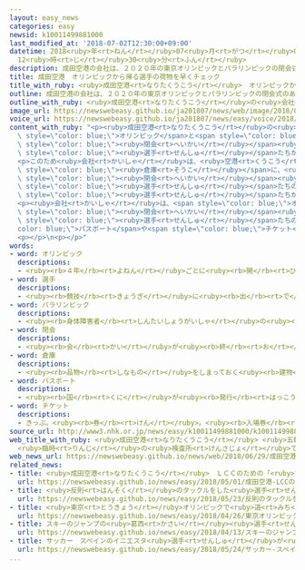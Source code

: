 ```yaml
---
layout: easy_news
categories: easy
newsid: k10011499881000
last_modified_at: '2018-07-02T12:30:00+09:00'
datetime: 2018<ruby>年<rt>ねん</rt></ruby>07<ruby>月<rt>がつ</rt></ruby>02<ruby>日<rt>にち</rt></ruby>
  12<ruby>時<rt>じ</rt></ruby>30<ruby>分<rt>ふん</rt></ruby>
description: 成田空港の会社は、２０２０年の東京オリンピックとパラリンピックの閉会式のあと、荷物の安全をチェックする場所がとても混むと考えています。
title: 成田空港　オリンピックから帰る選手の荷物を早くチェック
title_with_ruby: <ruby>成田空港<rt>なりたくうこう</rt></ruby>　オリンピックから<ruby>帰<rt>かえ</rt></ruby>る<ruby>選手<rt>せんしゅ</rt></ruby>の<ruby>荷物<rt>にもつ</rt></ruby>を<ruby>早<rt>はや</rt></ruby>くチェック
outline: 成田空港の会社は、２０２０年の東京オリンピックとパラリンピックの閉会式のあと、荷物の安全をチェックする場所がとても混むと考えています。
outline_with_ruby: <ruby>成田空港<rt>なりたくうこう</rt></ruby>の<ruby>会社<rt>かいしゃ</rt></ruby>は、２０２０<ruby>年<rt>ねん</rt></ruby>の<ruby>東京<rt>とうきょう</rt></ruby>オリンピックとパラリンピックの<ruby>閉会<rt>へいかい</rt></ruby><ruby>式<rt>しき</rt></ruby>のあと、<ruby>荷物<rt>にもつ</rt></ruby>の<ruby>安全<rt>あんぜん</rt></ruby>をチェックする<ruby>場所<rt>ばしょ</rt></ruby>がとても<ruby>混<rt>こ</rt></ruby>むと<ruby>考<rt>かんが</rt></ruby>えています。
image_url: https://newswebeasy.github.io/ja201807/news/web/image/2018/06/29/K10011499881_1806290440_1806290441_01_02.jpg
voice_url: https://newswebeasy.github.io/ja201807/news/easy/voice/2018/07/02/k10011499881000.mp4
content_with_ruby: "<p><ruby>成田空港<rt>なりたくうこう</rt></ruby>の<ruby>会社<rt>かいしゃ</rt></ruby>は、２０２０<ruby>年<rt>ねん</rt></ruby>の<ruby>東京<rt>とうきょう</rt></ruby><span\
  \ style=\"color: blue;\">オリンピック</span>と<span style=\"color: blue;\">パラリンピック</span>の<span\
  \ style=\"color: blue;\"><ruby>閉会<rt>へいかい</rt></ruby></span><ruby>式<rt>しき</rt></ruby>のあと、<ruby>荷物<rt>にもつ</rt></ruby>の<ruby>安全<rt>あんぜん</rt></ruby>をチェックする<ruby>場所<rt>ばしょ</rt></ruby>がとても<ruby>混<rt>こ</rt></ruby>むと<ruby>考<rt>かんが</rt></ruby>えています。<ruby>試合<rt>しあい</rt></ruby>が<ruby>終<rt>お</rt></ruby>わった<span\
  \ style=\"color: blue;\"><ruby>選手<rt>せんしゅ</rt></ruby></span>たちが、<ruby>大<rt>おお</rt></ruby>きな<ruby>荷物<rt>にもつ</rt></ruby>や<ruby>道具<rt>どうぐ</rt></ruby>をたくさん<ruby>空港<rt>くうこう</rt></ruby>に<ruby>送<rt>おく</rt></ruby>るためです。</p>\n\
  <p>このため<ruby>会社<rt>かいしゃ</rt></ruby>は、<ruby>空港<rt>くうこう</rt></ruby>の<ruby>中<rt>なか</rt></ruby>の<ruby>使<rt>つか</rt></ruby>っていない<span\
  \ style=\"color: blue;\"><ruby>倉庫<rt>そうこ</rt></ruby></span>に、<ruby>荷物<rt>にもつ</rt></ruby>をチェックする<ruby>場所<rt>ばしょ</rt></ruby>を<ruby>特別<rt>とくべつ</rt></ruby>につくることにしました。<span\
  \ style=\"color: blue;\"><ruby>閉会<rt>へいかい</rt></ruby></span><ruby>式<rt>しき</rt></ruby>から<ruby>３日<rt>みっか</rt></ruby>ぐらいの<ruby>間<rt>あいだ</rt></ruby><ruby>使<rt>つか</rt></ruby>います。ここで<span\
  \ style=\"color: blue;\"><ruby>選手<rt>せんしゅ</rt></ruby></span>たちの<ruby>荷物<rt>にもつ</rt></ruby>のチェックを<ruby>行<rt>おこな</rt></ruby>って、<span\
  \ style=\"color: blue;\"><ruby>選手<rt>せんしゅ</rt></ruby></span>たちが<ruby>長<rt>なが</rt></ruby>い<ruby>時間<rt>じかん</rt></ruby><ruby>待<rt>ま</rt></ruby>たなくてもいいようにしたいと<ruby>考<rt>かんが</rt></ruby>えています。</p>\n\
  <p><ruby>会社<rt>かいしゃ</rt></ruby>は、<span style=\"color: blue;\">オリンピック</span>の<span\
  \ style=\"color: blue;\"><ruby>閉会<rt>へいかい</rt></ruby></span><ruby>式<rt>しき</rt></ruby>の<ruby>次<rt>つぎ</rt></ruby>の<ruby>日<rt>ひ</rt></ruby>は、<ruby>成田空港<rt>なりたくうこう</rt></ruby>から<ruby>日本<rt>にっぽん</rt></ruby>を<ruby>出発<rt>しゅっぱつ</rt></ruby>する<ruby>人<rt>ひと</rt></ruby>が<ruby>今<rt>いま</rt></ruby>まででいちばん<ruby>多<rt>おお</rt></ruby>い７<ruby>万<rt>まん</rt></ruby>２０００<ruby>人<rt>にん</rt></ruby>になると<ruby>考<rt>かんが</rt></ruby>えています。<span\
  \ style=\"color: blue;\"><ruby>選手<rt>せんしゅ</rt></ruby></span>たちのために、<span style=\"\
  color: blue;\">パスポート</span>や<span style=\"color: blue;\">チケット</span>をチェックする<ruby>場所<rt>ばしょ</rt></ruby>もつくる<ruby>予定<rt>よてい</rt></ruby>です。</p>\n\
  <p></p>\n<p></p>"
words:
- word: オリンピック
  descriptions:
  - <ruby><rb>４年</rb><rt>よねん</rt></ruby>ごとに<ruby><rb>開</rb><rt>ひら</rt></ruby>かれ、<ruby><rb>世界</rb><rt>せかい</rt></ruby>じゅうの<ruby><rb>国々</rb><rt>くにぐに</rt></ruby>から<ruby><rb>選手</rb><rt>せんしゅ</rt></ruby>が<ruby><rb>参加</rb><rt>さんか</rt></ruby>する<ruby><rb>競技大会</rb><rt>きょうぎたいかい</rt></ruby>。<ruby><rb>古代</rb><rt>こだい</rt></ruby>ギリシャのオリンピアで<ruby><rb>開</rb><rt>ひら</rt></ruby>かれた<ruby><rb>古代</rb><rt>こだい</rt></ruby>オリンピックにならって、フランスのクーベルタンの<ruby><rb>力</rb><rt>ちから</rt></ruby>で、１８９６<ruby><rb>年</rb><rt>ねん</rt></ruby>にギリシャのアテネで<ruby><rb>開</rb><rt>ひら</rt></ruby>かれたのが、<ruby><rb>近代</rb><rt>きんだい</rt></ruby>オリンピックの<ruby><rb>始</rb><rt>はじ</rt></ruby>まり。<ruby><rb>五輪</rb><rt>ごりん</rt></ruby>。
- word: 選手
  descriptions:
  - <ruby><rb>競技</rb><rt>きょうぎ</rt></ruby>に<ruby><rb>出</rb><rt>で</rt></ruby>るために<ruby><rb>選</rb><rt>えら</rt></ruby>ばれた<ruby><rb>人</rb><rt>ひと</rt></ruby>。
- word: パラリンピック
  descriptions:
  - <ruby><rb>身体障害者</rb><rt>しんたいしょうがいしゃ</rt></ruby>の<ruby><rb>国際</rb><rt>こくさい</rt></ruby>スポーツ<ruby><rb>大会</rb><rt>たいかい</rt></ruby>。<ruby><rb>四年</rb><rt>よねん</rt></ruby>に<ruby><rb>一度</rb><rt>いちど</rt></ruby>、オリンピック<ruby><rb>開催地</rb><rt>かいさいち</rt></ruby>で<ruby><rb>行</rb><rt>おこな</rt></ruby>われる。
- word: 閉会
  descriptions:
  - <ruby><rb>会</rb><rt>かい</rt></ruby>が<ruby><rb>終</rb><rt>お</rt></ruby>わること。また、<ruby><rb>終</rb><rt>お</rt></ruby>わりにすること。
- word: 倉庫
  descriptions:
  - <ruby><rb>品物</rb><rt>しなもの</rt></ruby>をしまっておく<ruby><rb>建物</rb><rt>たてもの</rt></ruby>。
- word: パスポート
  descriptions:
  - <ruby><rb>国</rb><rt>くに</rt></ruby>が<ruby><rb>発行</rb><rt>はっこう</rt></ruby>する<ruby><rb>外国</rb><rt>がいこく</rt></ruby><ruby><rb>旅行</rb><rt>りょこう</rt></ruby>に<ruby><rb>必要</rb><rt>ひつよう</rt></ruby>な<ruby><rb>身分証明書</rb><rt>みぶんしょうめいしょ</rt></ruby>。<ruby><rb>旅券</rb><rt>りょけん</rt></ruby>。
- word: チケット
  descriptions:
  - きっぷ。<ruby><rb>券</rb><rt>けん</rt></ruby>。<ruby><rb>入場券</rb><rt>にゅうじょうけん</rt></ruby>・<ruby><rb>乗車券</rb><rt>じょうしゃけん</rt></ruby>・<ruby><rb>食券</rb><rt>しょっけん</rt></ruby>など。
source_url: http://www3.nhk.or.jp/news/easy/k10011499881000/k10011499881000.html
web_title_with_ruby: <ruby>成田空港<rt>なりたくうこう</rt></ruby> <ruby>五輪<rt>ごりん</rt></ruby>・<ruby>パラ<rt>ぱら</rt></ruby>の<ruby>大量<rt>たいりょう</rt></ruby><ruby>荷物<rt>にもつ</rt></ruby>
  <ruby>臨時<rt>りんじ</rt></ruby>の<ruby>検査所<rt>けんさじょ</rt></ruby>で<ruby>対応<rt>たいおう</rt></ruby>へ
web_news_url: https://newswebeasy.github.io/news/web/2018/06/29/成田空港-五輪パラの大量荷物-臨時の検査所で対応へ
related_news:
- title: <ruby>成田空港<rt>なりたくうこう</rt></ruby>　ＬＣＣのための「<ruby>第<rt>だい</rt></ruby>３ターミナル」を<ruby>広<rt>ひろ</rt></ruby>くする
  url: https://newswebeasy.github.io/news/easy/2018/05/01/成田空港-LCCのための第3ターミナルを広くする
- title: <ruby>反則<rt>はんそく</rt></ruby>のタックルをした<ruby>選手<rt>せんしゅ</rt></ruby>「<ruby>監督<rt>かんとく</rt></ruby>とコーチに<ruby>言<rt>い</rt></ruby>われてやった」
  url: https://newswebeasy.github.io/news/easy/2018/05/23/反則のタックルをした選手監督とコーチに言われてやった
- title: <ruby>東京<rt>とうきょう</rt></ruby>オリンピックで<ruby>道<rt>みち</rt></ruby>や<ruby>電車<rt>でんしゃ</rt></ruby>が<ruby>混<rt>こ</rt></ruby>まないように<ruby>考<rt>かんが</rt></ruby>える
  url: https://newswebeasy.github.io/news/easy/2018/04/26/東京オリンピックで道や電車が混まないように考える
- title: スキーのジャンプの<ruby>葛西<rt>かさい</rt></ruby><ruby>選手<rt>せんしゅ</rt></ruby>　２つの<ruby>世界記録<rt>せかいきろく</rt></ruby>を<ruby>新<rt>あたら</rt></ruby>しく<ruby>作<rt>つく</rt></ruby>る
  url: https://newswebeasy.github.io/news/easy/2018/04/13/スキーのジャンプの葛西選手-2つの世界記録を新しく作る
- title: サッカー　スペインのイニエスタ<ruby>選手<rt>せんしゅ</rt></ruby>が<ruby>日本<rt>にっぽん</rt></ruby>のチームに<ruby>入<rt>はい</rt></ruby>る
  url: https://newswebeasy.github.io/news/easy/2018/05/24/サッカー-スペインのイニエスタ選手が日本のチームに入る
...
```

